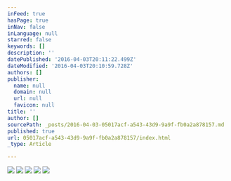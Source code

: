 ```yaml
---
inFeed: true
hasPage: true
inNav: false
inLanguage: null
starred: false
keywords: []
description: ''
datePublished: '2016-04-03T20:11:22.499Z'
dateModified: '2016-04-03T20:10:59.728Z'
authors: []
publisher:
  name: null
  domain: null
  url: null
  favicon: null
title: ''
author: []
sourcePath: _posts/2016-04-03-05017acf-a543-43d9-9a9f-fb0a2a878157.md
published: true
url: 05017acf-a543-43d9-9a9f-fb0a2a878157/index.html
_type: Article

---
```

![](https://the-grid-user-content.s3-us-west-2.amazonaws.com/300a00f1-4037-4baf-81b0-c04fd154b033.png)
![](https://the-grid-user-content.s3-us-west-2.amazonaws.com/e99ff5a7-56e8-4a11-bb14-87065387e701.jpg)
![](https://the-grid-user-content.s3-us-west-2.amazonaws.com/ef065a68-24c1-466b-8c5d-ec01caab9fff.png)
![](https://the-grid-user-content.s3-us-west-2.amazonaws.com/19195967-48dc-426f-9733-337fb7fc50d8.png)
![](https://the-grid-user-content.s3-us-west-2.amazonaws.com/f0169882-f17d-4e8a-a1fe-65a943297112.jpg)